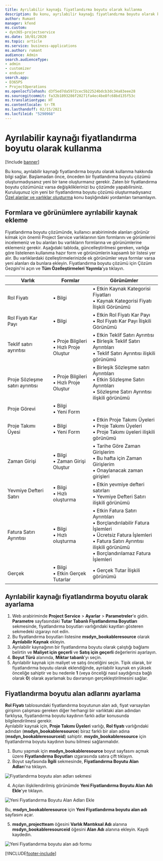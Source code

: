 ```yaml
---
title: Ayrılabilir kaynağı fiyatlandırma boyutu olarak kullanma
description: Bu konu, ayrılabilir kaynağı fiyatlandırma boyutu olarak kullanma hakkında bilgi sağlar.
author: Rumant
manager: kfend
ms.custom:
- dyn365-projectservice
ms.date: 10/01/2020
ms.topic: article
ms.service: business-applications
ms.author: rumant
audience: Admin
search.audienceType:
- admin
- customizer
- enduser
search.app:
- D365PS
- ProjectOperations
ms.openlocfilehash: d3f5ed7da5972cec5b22524bdcb3dc34a83eee28
ms.sourcegitcommit: fa32b1893286f20271fa4ec4be8fc68bd135f53c
ms.translationtype: HT
ms.contentlocale: tr-TR
ms.lasthandoff: 02/15/2021
ms.locfileid: "5290968"
---
```

# <a name="use-bookable-resource-as-a-pricing-dimension"></a>Ayrılabilir kaynağı fiyatlandırma boyutu olarak kullanma

[!include [banner](../includes/psa-now-project-operations.md)]

Bu konu, ayrılabilir kaynağı fiyatlandırma boyutu olarak kullanma hakkında bilgi sağlar. Başlamadan önce, önceden bir fiyatlandırma boyutu çözümü oluşturmadıysanız yeni bir tane oluşturmanız gerekir. Zaten bir fiyatlandırma boyutu çözümünüz varsa değişikliklerinizi bu çözümde yapabilirsiniz. Kuruluşunuz için yeni bir fiyatlandırma boyutu çözümü oluşturmadıysanız [Özel alanlar ve varlıklar oluşturma](create-custom-fields-entities.md) konu başlığındaki yordamları tamamlayın.

## <a name="add-bookable-resource-to-forms-and-views"></a>Formlara ve görünümlere ayrılabilir kaynak ekleme
Fiyatlandırma boyutu çözümünde, kullanıcı arabiriminde alanları görünür kılmak için önemli Project Service varlıklarının tüm formlarını ve görümlerini incelemeniz ve bu alanları bu varlıkların formlarına ve görünümlerine eklemeniz gerekir.
Aşağıdaki tabloda, güncelleştirilmesi gereken, varlığa göre listelenen kullanıma hazır form ve görünümlerin kapsamlı bir listesi yer alır. Bu varlıklardaki özelleştirmelerinizde ek görünümler veya formlar varsa yeni alanları da bunlara ekleyin.
Fiyatlandırma boyutu çözümü için Çözüm Gezgini'ni açın ve **Tüm Özelleştirmeleri Yayımla**'ya tıklayın.


|   Varlık        | Formlar   |Görünümler        |
| ------------------------------|---------------------------------|----------------------------------|
|  Rol Fiyatı|• Bilgi |• Etkin Kaynak Kategorisi Fiyatları<br> • Kaynak Kategorisi Fiyatı İlişkili Görünümü|
|  Rol Fiyatı Kar Payı|• Bilgi|• Etkin Rol Fiyatı Kar Payı<br>• Rol Fiyatı Kar Payı İlişkili Görünümü|
|  Teklif satırı ayrıntısı|• Proje Bilgileri<br>• Hızlı Proje Oluştur|• Etkin Teklif Satırı Ayrıntısı<br>• Birleşik Teklif Satırı Ayrıntıları<br>• Teklif Satırı Ayrıntısı ilişkili görünümü|
|  Proje Sözleşme satırı ayrıntısı|• Proje Bilgileri<br>• Hızlı Proje Oluştur|• Birleşik Sözleşme satırı Ayrıntıları<br>• Etkin Sözleşme Satırı Ayrıntıları<br>• Sözleşme Satırı Ayrıntısı ilişkili görünümü|
|  Proje Görevi|• Bilgi<br>• Yeni Form||
|  Proje Takımı Üyesi|• Bilgi<br>• Yeni Form|• Etkin Proje Takımı Üyeleri<br>• Proje Takımı Üyeleri<br>• Proje Takımı üyeleri ilişkili görünümü|
|  Zaman Girişi|• Bilgi<br>• Zaman Girişi Oluştur|• Tarihe Göre Zaman Girişlerim<br>• Bu hafta için Zaman Girişlerim<br>• Onaylanacak zaman girişleri|
|  Yevmiye Defteri Satırı|• Bilgi<br>• Hızlı oluşturma|• Etkin yevmiye defteri satırları<br>• Yevmiye Defteri Satırı ilişkili görünümü|
|  Fatura Satırı Ayrıntısı|• Bilgi<br>• Hızlı oluşturma|• Etkin Fatura Satırı Ayrıntıları<br>• Borçlandırılabilir Fatura İşlemleri<br>• Ücretsiz Fatura İşlemleri<br>• Fatura Satırı Ayrıntısı ilişkili görünümü<br>• Borçlandırılamaz Fatura İşlemleri|
|  Gerçek|• Bilgi<br>• Etkin Gerçek Tutarlar|• Gerçek Tutar İlişkili görünümü|

## <a name="set-up-bookable-resource-as-a-pricing-dimension"></a>Ayrılabilir kaynağı fiyatlandırma boyutu olarak ayarlama

1. Web arabiriminde **Project Service** > **Ayarlar** > **Parametreler**'e gidin. **Parametre** sayfasındaki **Tutar Tabanlı Fiyatlandırma Boyutları** sekmesinde, fiyatlandırma boyutları varlığındaki kayıtları gösteren sekmedeki ızgarayı not edin. 
2. Bu fiyatlandırma boyutları listesine **msdyn_bookableresource** olarak **Ayrılabilir Kaynak** ekleyin. 
3. Ayrılabilir kaynağının bir fiyatlandırma boyutu olarak çalıştığı bağlamı belirtin ve **Maliyet için geçerli** ve **Satış için geçerli** değerlerini ayarlayın.
4. **Boyut Türü** alanında, **Miktar tabanlı**'yı seçin. 
5. Ayrılabilir kaynak için maliyet ve satış önceliğini seçin. Tipik olarak, bir fiyatlandırma boyutu olarak eklendiğinde, ayrılabilir kaynak en yüksek önceliğe sahiptir ve bu nedenle **1** (veya önceliği nasıl saydığınıza bağlı olarak **0**) olarak ayarlamak bu davranışın gerçekleştirilmesini sağlar.

## <a name="set-up-pricing-dimension-field-names"></a>Fiyatlandırma boyutu alan adlarını ayarlama

**Rol Fiyatı** tablosundaki fiyatlandırma boyutunun alan adı, fiyat varsayılan girişinin çalışması gereken diğer herhangi bir varlıktaki alan adından farklıysa, fiyatlandırma boyutu kaydının farklı adlar konusunda bilgilendirilmesi gerekir.    
Ayrılabilir kaynak için, **Proje Takımı Üyeleri** varlığı, **Rol fiyatı** varlığındaki adından (**msdyn_bookableresource**) biraz farklı bir alan adına (**msdyn_bookableresourceid**) sahiptir. **msydn_bookableresource** için fiyatlandırma boyutu kaydının bunu bilmesi sağlanmalıdır. 
1. Bunu yapmak için **msdyn_bookableresource** boyut sayfasını açmak üzere **Fiyatlandırma Boyutları** ızgarasında satıra çift tıklayın.
2. Boyut sayfasında **İlgili** sekmesinde, **Fiyatlandırma Boyutu Alan Adları**'na tıklayın.

 ![Fiyatlandırma boyutu alan adları sekmesi](media/PD-fieldname.png)

4. Açılan ilişkilendirilmiş görünümde **Yeni Fiyatlandırma Boyutu Alan Adı Ekle**'ye tıklayın.

 ![Yeni Fiyatlandırma Boyutu Alan Adları Ekle](media/Add-NewPD-fieldname.png)


Bu, **msdyn_bookableresource** için **Yeni Fiyatlandırma boyutu alan adı** sayfasını açar. 

5. **msdyn_projectteam** öğesini **Varlık Mantıksal Adı** alanına **msdyn_bookableresourceid** öğesini **Alan Adı** alanına ekleyin. Kaydı kaydedin.

 ![Yeni Fiyatlandırma boyutu alan adı formu](media/PD-fieldname-Added.png)


[!INCLUDE[footer-include](../includes/footer-banner.md)]